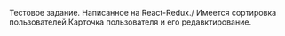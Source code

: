Тестовое задание. Написанное на React-Redux./
Имеется сортировка пользователей.Карточка пользователя и его редавктирование.
